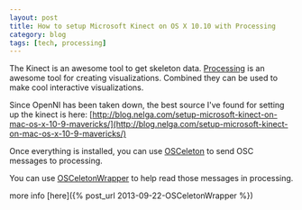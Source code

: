 ```yaml
---
layout: post
title: How to setup Microsoft Kinect on OS X 10.10 with Processing
category: blog
tags: [tech, processing]
---
```


The Kinect is an awesome tool to get skeleton data. [Processing](http://processing.org) is an awesome tool for creating visualizations. Combined they can be used to make cool interactive visualizations.

Since OpenNI has been taken down, the best source I've found for setting up the kinect is here: [http://blog.nelga.com/setup-microsoft-kinect-on-mac-os-x-10-9-mavericks/](http://blog.nelga.com/setup-microsoft-kinect-on-mac-os-x-10-9-mavericks/)

Once everything is installed, you can use [OSCeleton](https://github.com/Sensebloom/OSCeleton) to send OSC messages to processing.

You can use [OSCeletonWrapper](https://github.com/cketcham/OSCeletonWrapper) to help read those messages in processing.

more info [here]({% post_url 2013-09-22-OSCeletonWrapper %})
